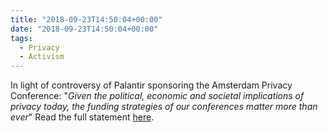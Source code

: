 ```yaml
---
title: "2018-09-23T14:50:04+00:00"
date: "2018-09-23T14:50:04+00:00"
tags:
  - Privacy
  - Activism
---
```


In light of controversy of Palantir sponsoring the Amsterdam Privacy Conference: "*Given the political, economic and societal implications of privacy today, the funding strategies of our conferences matter more than ever*" Read the full statement [here](https://web.archive.org/web/20200828100617/https://fundingmatters.tech/).
